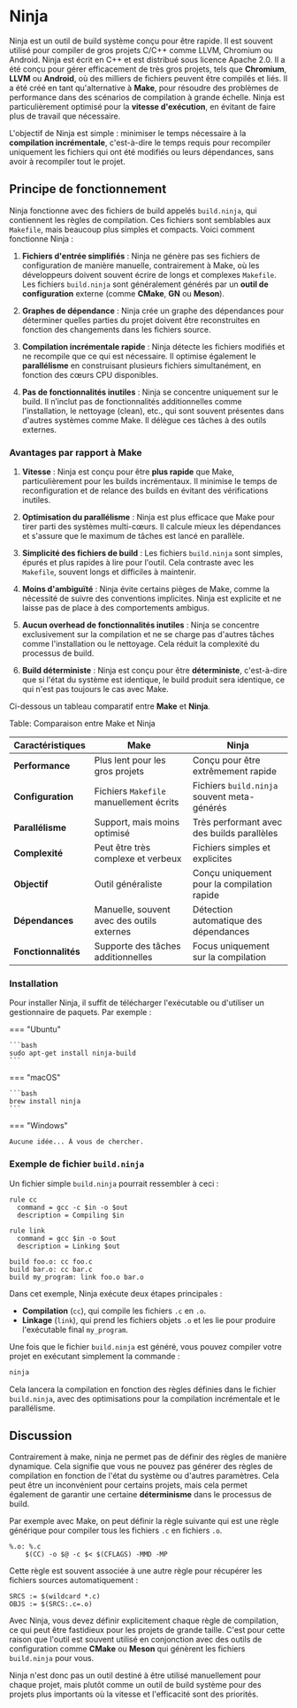 # Ninja

Ninja est un outil de build système conçu pour être rapide. Il est souvent utilisé pour compiler de gros projets C/C++ comme LLVM, Chromium ou Android. Ninja est écrit en C++ et est distribué sous licence Apache 2.0. Il a été conçu pour gérer efficacement de très gros projets, tels que **Chromium**, **LLVM** ou **Android**, où des milliers de fichiers peuvent être compilés et liés. Il a été créé en tant qu'alternative à **Make**, pour résoudre des problèmes de performance dans des scénarios de compilation à grande échelle. Ninja est particulièrement optimisé pour la **vitesse d'exécution**, en évitant de faire plus de travail que nécessaire.

L'objectif de Ninja est simple : minimiser le temps nécessaire à la **compilation incrémentale**, c'est-à-dire le temps requis pour recompiler uniquement les fichiers qui ont été modifiés ou leurs dépendances, sans avoir à recompiler tout le projet.

## Principe de fonctionnement

Ninja fonctionne avec des fichiers de build appelés `build.ninja`, qui contiennent les règles de compilation. Ces fichiers sont semblables aux `Makefile`, mais beaucoup plus simples et compacts. Voici comment fonctionne Ninja :

1. **Fichiers d'entrée simplifiés** : Ninja ne génère pas ses fichiers de configuration de manière manuelle, contrairement à Make, où les développeurs doivent souvent écrire de longs et complexes `Makefile`. Les fichiers `build.ninja` sont généralement générés par un **outil de configuration** externe (comme **CMake**, **GN** ou **Meson**).

2. **Graphes de dépendance** : Ninja crée un graphe des dépendances pour déterminer quelles parties du projet doivent être reconstruites en fonction des changements dans les fichiers source.

3. **Compilation incrémentale rapide** : Ninja détecte les fichiers modifiés et ne recompile que ce qui est nécessaire. Il optimise également le **parallélisme** en construisant plusieurs fichiers simultanément, en fonction des cœurs CPU disponibles.

4. **Pas de fonctionnalités inutiles** : Ninja se concentre uniquement sur le build. Il n’inclut pas de fonctionnalités additionnelles comme l'installation, le nettoyage (clean), etc., qui sont souvent présentes dans d'autres systèmes comme Make. Il délègue ces tâches à des outils externes.

### Avantages par rapport à Make

1. **Vitesse** : Ninja est conçu pour être **plus rapide** que Make, particulièrement pour les builds incrémentaux. Il minimise le temps de reconfiguration et de relance des builds en évitant des vérifications inutiles.

2. **Optimisation du parallélisme** : Ninja est plus efficace que Make pour tirer parti des systèmes multi-cœurs. Il calcule mieux les dépendances et s'assure que le maximum de tâches est lancé en parallèle.

3. **Simplicité des fichiers de build** : Les fichiers `build.ninja` sont simples, épurés et plus rapides à lire pour l'outil. Cela contraste avec les `Makefile`, souvent longs et difficiles à maintenir.

4. **Moins d'ambiguïté** : Ninja évite certains pièges de Make, comme la nécessité de suivre des conventions implicites. Ninja est explicite et ne laisse pas de place à des comportements ambigus.

5. **Aucun overhead de fonctionnalités inutiles** : Ninja se concentre exclusivement sur la compilation et ne se charge pas d'autres tâches comme l'installation ou le nettoyage. Cela réduit la complexité du processus de build.

6. **Build déterministe** : Ninja est conçu pour être **déterministe**, c'est-à-dire que si l'état du système est identique, le build produit sera identique, ce qui n'est pas toujours le cas avec Make.

Ci-dessous un tableau comparatif entre **Make** et **Ninja**.

Table: Comparaison entre Make et Ninja

| **Caractéristiques** | **Make**                                   | **Ninja**                                   |
| -------------------- | ------------------------------------------ | ------------------------------------------- |
| **Performance**      | Plus lent pour les gros projets            | Conçu pour être extrêmement rapide          |
| **Configuration**    | Fichiers `Makefile` manuellement écrits    | Fichiers `build.ninja` souvent meta-générés |
| **Parallélisme**     | Support, mais moins optimisé               | Très performant avec des builds parallèles  |
| **Complexité**       | Peut être très complexe et verbeux         | Fichiers simples et explicites              |
| **Objectif**         | Outil généraliste                          | Conçu uniquement pour la compilation rapide |
| **Dépendances**      | Manuelle, souvent avec des outils externes | Détection automatique des dépendances       |
| **Fonctionnalités**  | Supporte des tâches additionnelles         | Focus uniquement sur la compilation         |

### Installation

Pour installer Ninja, il suffit de télécharger l'exécutable ou d'utiliser un gestionnaire de paquets. Par exemple :

=== "Ubuntu"

    ```bash
    sudo apt-get install ninja-build
    ```

=== "macOS"

    ```bash
    brew install ninja
    ```

=== "Windows"

    Aucune idée... À vous de chercher.

### Exemple de fichier `build.ninja`

Un fichier simple `build.ninja` pourrait ressembler à ceci :

```ninja
rule cc
  command = gcc -c $in -o $out
  description = Compiling $in

rule link
  command = gcc $in -o $out
  description = Linking $out

build foo.o: cc foo.c
build bar.o: cc bar.c
build my_program: link foo.o bar.o
```

Dans cet exemple, Ninja exécute deux étapes principales :

- **Compilation** (`cc`), qui compile les fichiers `.c` en `.o`.
- **Linkage** (`link`), qui prend les fichiers objets `.o` et les lie pour produire l'exécutable final `my_program`.

Une fois que le fichier `build.ninja` est généré, vous pouvez compiler votre projet en exécutant simplement la commande :

```bash
ninja
```

Cela lancera la compilation en fonction des règles définies dans le fichier `build.ninja`, avec des optimisations pour la compilation incrémentale et le parallélisme.

## Discussion

Contrairement à make, ninja ne permet pas de définir des règles de manière dynamique. Cela signifie que vous ne pouvez pas générer des règles de compilation en fonction de l'état du système ou d'autres paramètres. Cela peut être un inconvénient pour certains projets, mais cela permet également de garantir une certaine **déterminisme** dans le processus de build.

Par exemple avec Make, on peut définir la règle suivante qui est une règle générique pour compiler tous les fichiers `.c` en fichiers `.o`.

```make
%.o: %.c
    $(CC) -o $@ -c $< $(CFLAGS) -MMD -MP
```

Cette règle est souvent associée à une autre règle pour récupérer les fichiers sources automatiquement :

```make
SRCS := $(wildcard *.c)
OBJS := $(SRCS:.c=.o)
```

Avec Ninja, vous devez définir explicitement chaque règle de compilation, ce qui peut être fastidieux pour les projets de grande taille. C'est pour cette raison que l'outil est souvent utilisé en conjonction avec des outils de configuration comme **CMake** ou **Meson** qui génèrent les fichiers `build.ninja` pour vous.

Ninja n'est donc pas un outil destiné à être utilisé manuellement pour chaque projet, mais plutôt comme un outil de build système pour des projets plus importants où la vitesse et l'efficacité sont des priorités.